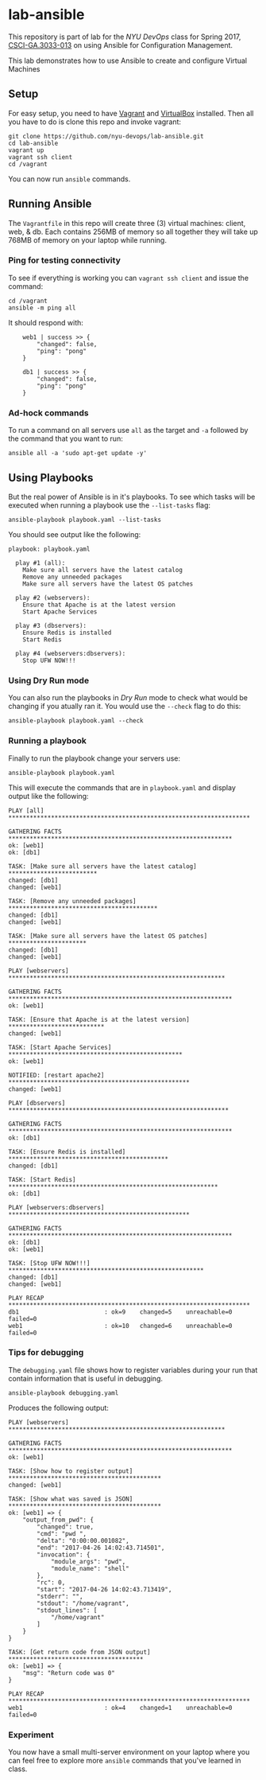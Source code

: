 # lab-ansible
This repository is part of lab for the *NYU DevOps* class for Spring 2017, [CSCI-GA.3033-013](http://cs.nyu.edu/courses/spring17/CSCI-GA.3033-013/) on using Ansible for Configuration Management.

This lab demonstrates how to use Ansible to create and configure Virtual Machines

## Setup

For easy setup, you need to have [Vagrant](https://www.vagrantup.com/) and [VirtualBox](https://www.virtualbox.org/) installed. Then all you have to do is clone this repo and invoke vagrant:

    git clone https://github.com/nyu-devops/lab-ansible.git
    cd lab-ansible
    vagrant up
    vagrant ssh client
    cd /vagrant

You can now run `ansible` commands.

## Running Ansible

The `Vagrantfile` in this repo will create three (3) virtual machines: client, web, & db. Each contains 256MB of memory so all together they will take up 768MB of memory on your laptop while running.

### Ping for testing connectivity

To see if everything is working you can `vagrant ssh client` and issue the command:

    cd /vagrant
    ansible -m ping all

It should respond with:
```
    web1 | success >> {
        "changed": false,
        "ping": "pong"
    }

    db1 | success >> {
        "changed": false,
        "ping": "pong"
    }
```

### Ad-hock commands

To run a command on all servers use `all` as the target and `-a` followed by the command that you want to run:

    ansible all -a 'sudo apt-get update -y'

## Using Playbooks

But the real power of Ansible is in it's playbooks. To see which tasks will be executed when running a playbook use the `--list-tasks` flag:

    ansible-playbook playbook.yaml --list-tasks

You should see output like the following:
```
playbook: playbook.yaml

  play #1 (all):
    Make sure all servers have the latest catalog
    Remove any unneeded packages
    Make sure all servers have the latest OS patches

  play #2 (webservers):
    Ensure that Apache is at the latest version
    Start Apache Services

  play #3 (dbservers):
    Ensure Redis is installed
    Start Redis

  play #4 (webservers:dbservers):
    Stop UFW NOW!!!
```

### Using Dry Run mode

You can also run the playbooks in _Dry Run_ mode to check what would be changing if you atually ran it. You would use the `--check` flag to do this:

    ansible-playbook playbook.yaml --check

### Running a playbook

Finally to run the playbook change your servers use:

    ansible-playbook playbook.yaml

This will execute the commands that are in `playbook.yaml` and display output like the following:
```
PLAY [all] ********************************************************************

GATHERING FACTS ***************************************************************
ok: [web1]
ok: [db1]

TASK: [Make sure all servers have the latest catalog] *************************
changed: [db1]
changed: [web1]

TASK: [Remove any unneeded packages] ******************************************
changed: [db1]
changed: [web1]

TASK: [Make sure all servers have the latest OS patches] **********************
changed: [db1]
changed: [web1]

PLAY [webservers] *************************************************************

GATHERING FACTS ***************************************************************
ok: [web1]

TASK: [Ensure that Apache is at the latest version] ***************************
changed: [web1]

TASK: [Start Apache Services] *************************************************
ok: [web1]

NOTIFIED: [restart apache2] ***************************************************
changed: [web1]

PLAY [dbservers] **************************************************************

GATHERING FACTS ***************************************************************
ok: [db1]

TASK: [Ensure Redis is installed] *********************************************
changed: [db1]

TASK: [Start Redis] ***********************************************************
ok: [db1]

PLAY [webservers:dbservers] ***************************************************

GATHERING FACTS ***************************************************************
ok: [db1]
ok: [web1]

TASK: [Stop UFW NOW!!!] *******************************************************
changed: [db1]
changed: [web1]

PLAY RECAP ********************************************************************
db1                        : ok=9    changed=5    unreachable=0    failed=0
web1                       : ok=10   changed=6    unreachable=0    failed=0
```

### Tips for debugging

The `debugging.yaml` file shows how to register variables during your run that contain information that is useful in debugging.

    ansible-playbook debugging.yaml

Produces the following output:
```
PLAY [webservers] *************************************************************

GATHERING FACTS ***************************************************************
ok: [web1]

TASK: [Show how to register output] *******************************************
changed: [web1]

TASK: [Show what was saved is JSON] *******************************************
ok: [web1] => {
    "output_from_pwd": {
        "changed": true,
        "cmd": "pwd ",
        "delta": "0:00:00.001082",
        "end": "2017-04-26 14:02:43.714501",
        "invocation": {
            "module_args": "pwd",
            "module_name": "shell"
        },
        "rc": 0,
        "start": "2017-04-26 14:02:43.713419",
        "stderr": "",
        "stdout": "/home/vagrant",
        "stdout_lines": [
            "/home/vagrant"
        ]
    }
}

TASK: [Get return code from JSON output] **************************************
ok: [web1] => {
    "msg": "Return code was 0"
}

PLAY RECAP ********************************************************************
web1                       : ok=4    changed=1    unreachable=0    failed=0
```

### Experiment

You now have a small multi-server environment on your laptop where you can feel free to explore  more `ansible` commands that you've learned in class.
